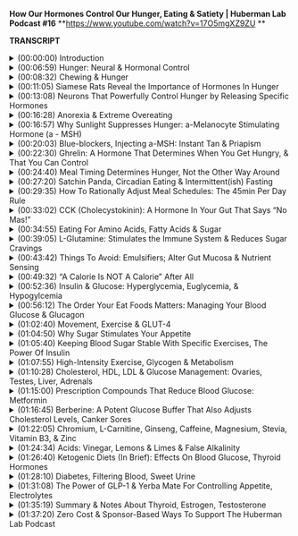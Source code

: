 **How Our Hormones Control Our Hunger, Eating & Satiety | Huberman Lab Podcast #16**
**https://www.youtube.com/watch?v=17O5mgXZ9ZU **

**TRANSCRIPT**

<details>
<summary>(00:00:00) 	Introduction</summary>
-

I'm Andrew Huberman, and I'm a professor of Neurobiology and Ophthalmology at Stanford School of Medicine. This podcast is separate from my teaching and research roles at Stanford. It is however, part of my desire and effort to bring zero cost to consumer information about science and science-related tools to the general public. In keeping with that theme, I'd like to thank the sponsors of today's podcast. 

Our first sponsor is InsideTracker. InsideTracker is a personalized nutrition platform that analyzes data from your blood and DNA to help you better understand your body and help you reach your health goals. I've long been a fan of getting blood work done. And the simple reason for that, is that most of the things that you want to know about your health, such as hormones, metabolic factors, blood sugar levels, et cetera, can only be analyzed from blood. And nowadays there are also excellent DNA tests that can also give you valuable information about what's going on at the cellar, molecular, even the neural circuit level within your brain and body. InsideTracker makes getting blood and DNA tests easy. You can go to a testing site where they draw your blood, they take your DNA sample, or they can come to your home if you prefer that. As well, they have a really amazing dashboard. The dashboard lets you understand what your levels of various hormones and metabolic factors et cetera mean, and what you should do about them. And I think that's one of the main things that really separates InsideTracker apart from other blood and DNA tests. Most tests you get the results back, but there are no directives about what to do specifically in order to bring the numbers into the ranges that you would like for your goals. InsideTracker makes all of that extremely simple and extremely clear. If you'd like to try InsideTracker, you can go to insidetracker.com/huberman, and if you do that, you'll get 25% off any of InsideTrackers plans. Use the code Huberman at checkout. That's insidetracker.com/huberman to get 25% off any of InsideTrackers plans. 

Today's episode is also brought to us by Athletic Greens. Athletic Greens is an all-in-one vitamin, mineral probiotic drink. I started taking Athletic Greens back in 2012 and I've taken it ever since. So I'm delighted that they're sponsoring the podcast. The reason I started taking Athletic Greens and the reason I still take it now, is that Athletic Greens really lets me cover all my nutritional basis in terms of vitamins, minerals and probiotics. There's so much data now pointing to the fact that the gut microbiome and the gut brain axis is important for metabolism and for endocrine health. The vitamins, minerals and probiotics in Athletic Greens make me feel confident that I'm covering all my bases. I do take other supplements, but with Athletic Greens I know that I've got all the foundational stuff handled. It also tastes really good. Tastes fine on its own, you can mix it with water, which is what I do. I add a little bit of lemon juice or lime juice, because I like a little tartness flavor in there as well, but most people just mix it with water, it mixes up super easily. I drink it once or twice a day. Usually once mid morning, and once again in the afternoon. If you'd like to try Athletic Greens, you can go to athleticgreens.com/huberman. And if you do that, you can claim their special offer which is a year supply of vitamin D3K2. There is now a ton of evidence that vitamin D3 is involved in countless metabolic processes, hormonal processes that are important for overall health and wellbeing. Vitamin D3, you can get from the sun of course, but most people are deficient in vitamin D3. So if you go to athleticgreens.com/huberman you'll get the Athletic Greens, you'll get the year's supply of vitamin D3 and K2 and you'll get five free travel packs. So once again it's athleticgreens.com/huberman, to get Athletic Greens, the vitamin D3K2, and that's a year supply plus the five free travel packs. 

Today's episode is also brought to us by Munk Pack. Munk Pack is a company that makes keto-friendly snacks that taste incredible but have just one gram of sugar or less. And indeed they taste incredible. In fact, my production team here at the Huberman Lab Podcast teases me because I actually have to keep the boxes of Munk Pack bars in my basement cause otherwise I'll tear through all of them. I remember the first time I tasted it, I was like, all right, here we go, a keto bar. I'm not a big fan of bars in general, most of them don't taste good to me. And I tasted the Munk Pack bars, and they are absolutely awesome. They come in a lot of different flavors. I'm partial to the caramel sea salt one, but they also have sea salt dark chocolate, peanut butter dark chocolate. They have a bunch of flavors. They're all incredible, I've tried them all. Which is why I keep them in my basement. As I mentioned previously on this podcast, I'm neither keto nor carbo. I don't really follow a particular diet in that sense. I eat in a way that maximizes my alertness and my levels of focus during the day when I want to work, and that maximize my transition to sleep at night. So, I basically eat low carb keto-ish during the day. And I know the ketonistas will say that I'm not in ketosis and I can manage to get into ketosis. But the main idea, is I keep my carbohydrates low during the day. And then at night I do eat carbohydrates. So for me, the Munk Pack bars are a really good snack usually in the afternoon, with a cup of coffee, especially if I'm going to train soon after that, or if I just want to snack and I'm going to continue working. As I mentioned before, they are absolutely delicious. They also don't have any of the stuff that's bad for you. No soy, trans fat, sugar, alcohols, artificial colors, all that stuff that we know we should avoid. If you want to try Munk Pack bars, you can go to Munk Pack, that's M-U-N-K, MunkPack.com, and enter the code Huberman at checkout and you'll get 20% off your first purchase of any Munk Pack product. That's Munk Pack, M-U-N-K-P-A-C-K.com, and enter the code Huberman at checkout to get 20% off your purchase. This month, we're talking all about hormones. Hormones are incredible and they control so many processes in the brain and body. Last episode, we talked about the role of estrogen and testosterone. Today we're going to talk about how hormones impact feeding and hunger, as well as satiety, the feeling that you don't want to eat or that you've eaten enough. Now, it's important to understand that hormones don't work alone in this context. Today I'm going to describe some hormones that have powerful effects on whether or not you want to eat more or less or stop eating altogether. But they don't do that on their own, they do that in cooperation with the nervous system. So today, I would say as much or perhaps even more than any other episodes, we're going to hear a lot of biology but there are multiple what I'm going to call entry points for tools that you can apply in order to regulate your levels of hunger, your meal timing, your levels of satiety of not wanting to eat more. And many of this is actionable with behaviors, but of course, we're also going to talk about supplements and we're actually going to talk about a little bit of brain machine interface devices that can actually be involved in manipulating these incredible things that we think of as hunger and appetite and satiety. 
</details>

<details>
<summary>(00:06:59) 	Hunger: Neural & Hormonal Control</summary>
-

So, the first thing that you need to know about the nervous system side, the neural control, over-feeding and hunger, is that there's an area of your brain called the hypothalamus. It's in the forebrain, which tells you it's in the front of your brain, and it's at the base of the forebrain. Now, the hypothalamus contains lots of different kinds of neurons doing lots of different kinds of things. There are neurons in your hypothalamus controlling sexual behavior, controlling body temperature, controlling circadian rhythms, the desire to sleep or be awake. Even neurons controlling rage. There are actually neurons that if we were to stimulate them would send you or anyone into a rage. They're just powerful control centers for the brain and body. There's a particular area of the hypothalamus called the ventromedial hypothalamus. And it's one that researchers have been interested for a long time now, in terms of its relationship to hunger and feeding. And the reason is, it creates these paradoxical effects. What do I mean by that? What they found was that sometimes lesioning, or disrupting the neurons in the ventromedial hypothalamus would make animals or people hyperphasia, they would want to eat crazy. And other lesions in other individuals or animals would make them anorexic, it would make them not want to eat at all. It would make food aversive. So that means that the ventromedial hypothalamus is definitely an interesting control station for hunger and feeding and satiety, but it doesn't really tell you what's going on at a deeper level. In fact, it's a little bit confusing or paradoxical. It turns out that there are multiple populations of neurons in there, we're going to talk about those. Some are promoting feeding, and some are promoting not feeding or not eating. 
</details>

<details>
<summary>(00:08:32) 	Chewing & Hunger</summary>
-

Now, the other neural component of all this that you need to know about, actually has to do with your mouth. So there's an area of your cortex, so that's a little bit further up in your brain, called the insular cortex. And it processes a lot of different kinds of information. Mostly information about what's going on inside you, so called the interoception. The insular cortex has neurons that get input from your mouth, from the touch receptors in your mouth. And insular cortex has powerful control over whether or not you're enjoying what you're eating, whether or not you want to avoid what you're eating, whether or not you had enough, or whether or not you want to continue eating more. And that has to do, believe it or not, with the touch or sensation of eating. I'm very familiar with this. I'm one of these people, I love eating so much, that I just like the mere act of chewing. You know, I like celery sticks enough. I'm not crazy about them, but you know they taste fine to me and I like chewing on celery sticks, but I actually just like chewing on them. I could eat all day long except that it's not healthy to do that. But the mere act of chewing for me is very pleasurable. People who chew gum feel this way as well. And just as a point about gum or chewing, if you choose something like celery or cucumber slices or chew gum, provided it doesn't have any sugar or caloric content, it's not going to drive increased hunger. That generally isn't the case. But if you eat something with sugar, as we'll find out, it has a very specific action in the insular cortex and in other areas of your nervous system that promotes the desire to eat more. But the key point right now is to know you've got these two brain areas, the ventromedial hypothalamus, that's involved in hunger and lack of hunger, sort of an accelerator and a brake on feeding. And you have this insular cortex that gets input from your mouth, and cares about chewing and the consistency of foods and all sorts of interesting things that are just very tactile. And I think most people think about the touch receptors on, excuse me, the taste receptors on the tongue. But we often don't think about the touch or tactile essence of food. And the thing that comes to mind just now is I've gone to sushi several times, and some people really like the urchin. I don't like the urchin. There's something about it that kind of creeps me out about the consistency, other people love it. So it's highly individual and it's probably learned, and there's some probably cultural background to this if you were raised eating urchin. Some people love that consistency or that touch. So touch has a lot to do with whether or not you want to eat or not. Now, let's get back to the ventromedial hypothalamus. Sometimes it makes animals or people want to eat more, sometimes less, so what's going on there? 
</details>

<details>
<summary>(00:11:05) 	Siamese Rats Reveal the Importance of Hormones In Hunger</summary>
-

There's a classic experiment that was done in which researchers took two rats, and so-called parabiosed them to each other. What that meant is that they did a little surgery and they linked their blood supply so that they were forever physically linked to one another and could exchange factors in the blood, but their brains were separate, their mouths were separate, and they essentially did everything separately except that they were linked to one another. So they had to walk together and go to the same places in order to do it. This parabiosis experiment revealed something really important. When they lesioned the ventromedial hypothalamus in one of the rats that was connected to the other rat, that rat got very, very fat, just really obese, huge rat, super rat, jumbo rat. The other one however, got very thin, it actually lost weight, despite consuming the same amount of food that it had prior to the other one getting the lesion. So what does this tell us? This tells us that there's something in the blood that's being exchanged between the two animals, because it was their blood supply that was linked. And that tells us that there's hormone or endocrine signals that are involved in the desire to eat, and hunger and appetite. And so next, we're going to talk about what those endocrine signals are, and then I'm going to immediately point to some entry points that you can use. And you can use these even if you're not parabiosed to anything. And that can allow you to time your meal frequency, and predict when you're going to be hungry or not. As well as a drive up appetite. Believe it or not, there are people out there who are trying to eat more. Although I think far many more people are trying to eat less because nowadays, the data just point to the fact that there is essentially an epidemic of diabetes, type II diabetes and obesity. And most everyone agrees now, that maintaining a healthy body weight and body weight composition, is one of the best paths to longevity and to just feeling very good and actually being able to think. Cognitive functioning is actually linked to levels of adipose tissue and so forth. So, let's talk about the endocrine factors that regulate feeding, hunger and satiety. 
</details>

<details>
<summary>(00:13:08) 	Neurons That Powerfully Control Hunger by Releasing Specific Hormones</summary>
-

One of the really exciting things to emerge in the science of feeding and appetite in the last 20 years, is the discovery of another brain area. And not just the ventromedial hypothalamus, but it's an area of the brain called the arcuate nucleus. And the arcuate nucleus has some really fascinating sets of neurons that release even more incredible molecules and chemicals into the blood. And these chemicals act as accelerators on feeding and appetite, or breaks. And the really cool thing is that you can actually control these molecules through simple behaviors. And once you understand what these molecules are, you'll start to understand why that's the case. And the control points that you have right now in order to control your appetite in either direction, increase or decrease. So, first of all, there are set of neurons in this arcuate nucleus called the PMOC neurons, okay? I don't want to get into what the acronym stands for, but I'll do it anyway. It's the Proopiomelanocortin system, okay? So these are PMOC neurons, Proopiomelanocortin. And if you heard melano, that should tell you it has something to do with pigmentation in skin cells or in hair cells, pigmentation of some sort, because of melanin. Last episode, I talked a little bit about the relationship between light dopamine and melanin. So you should already be thinking, wait, melano means it probably has something to do with that system, and indeed it does. Now, the POMC neurons, make something called Alpha MSH. Melanocyte-stimulating hormone, Alpha-Melanocyte-stimulating hormone. If you don't want to remember any of the other acronyms and terms I've talked about, this episode so far, do try and remember M-S-H, okay? Mouse, Sam, Hamster, M-S-H, okay? MSH reduces appetite and it's a powerful molecule, all right? So just put that on the shelf, MSH reduces appetite. Now, there's another population of neurons in the arcuate nucleus, called the AgRP neurons. And there I'm truly not going to read you what that stands for cause it's related to the mouse strain it was first identified in, but humans have these cells as well, but AgRP neurons. The AgRP neurons stimulate eating. And anytime you are approaching food, or you feel some excitement about food or anxiety, because some people actually experience a kind of heightened anxiety. Some people actually get a little bit of a resting tremor before they eat, even if they don't have any sort of eating disorder. There's kind of a ramping up of autonomic activity. That's largely due to the activity of these AgRP neurons. So, the activity in these AgRP neurons goes way up when animals or people are starved. And I don't mean starved for long periods of time, but I mean when they haven't eaten for a while. And the activity of MSH, the release of MSH goes up when we've eaten. However, there are other things that will stimulate the release of things like MSH. 
</details>

<details>
<summary>(00:16:28) 	Anorexia & Extreme Overeating</summary>
-

So, just briefly the experimental evidence, if you kill AgRP neurons, animals and people stop eating. There are people of lesions. They just stop eating, they become anorexic. I know you're familiar with anorexia as a clinical term, but that's actually a term that's used in the scientific literature about a pattern of behavior, okay? As well as a clinical term of course. If you were to stimulate the AgRP neurons, animals or people eat like crazy. They will eat to the point where they burst. Which just sounds horrible, but it just tells you this is the accelerator on eating. And yes, it has relationship to the ventromedial hypothalamus I talked about earlier, but I don't want to go back there just yet, we will circle back. 
</details>

<details>
<summary>(00:16:57) 	Why Sunlight Suppresses Hunger: a-Melanocyte Stimulating Hormone (a - MSH)</summary>
-

So Melanocyte-stimulating hormone, such an interesting hormone. This thing can shut down the desire to eat. The Melanocyte-stimulating hormone, is released from the medial pituitary. We talked about the pituitary last time. This is a gland that is very closely positioned to the hypothalamus. Actually some of the hypothalamus neurons actually project their neural connections directly into the pituitary, to release things like gonadotropins and luteinizing hormones, stuff we talked about last time in reference to testosterone and estrogen. But MSH is released from the medial portion of the pituitary and it stimulates the desire to not eat, to cease eating. What's really interesting, is that Melanocyte-stimulating hormone is activated by ultraviolet light. And it's not activated by ultraviolet light to the skin or directly to pituitary, it's activated by ultraviolet light to the eyes. Now, if you've been watching this podcast or listening to this podcast for any period of time, or you've heard me on other podcasts or you follow my Instagram, I am a big fan of this whole thing of getting morning light in order to synchronize circadian rhythms, et cetera, avoiding light in the middle of the night. This is yet another reason why getting ample light, ideally sunlight, but it could be other sources of UV light to the eyes, stimulates MSH, this has been shown over and over again. And keeps the desire to eat or appetite in check, in healthy ranges. This is also why in the spring and summer months, animals and people eat less. Now, for hibernating animals it's different, because they bear hibernate, actually. Ashley bears don't truly hibernate technically, by a scientific criteria they don't hibernate, but they go into a kind of torpor. The hibernating animals they don't eat much because they're in boroughs or dens, or they're just wrapped up in a little ball or whatever it is that hibernating animals do. So they're of course going to eat far less in the winter. But that's a unique scenario, we are not hibernating animals. But humans generally have greater appetite in the cold winter months. And it's not just because of the holidays and the abundance of food that we're presenting ourselves with, but when we get a lot of sun our appetite is reduced or at least it's easier to control. And that is due in part, because if you're getting ample sunlight to the eyes, it's converted into a signal for the MSH neurons, the neurons that release MSH, excuse me these PMOC neurons release MSH. And then MSH can bind its receptors, and can keep the break on appetite in check. So the takeaway tool from this, is make sure you're getting enough light not just in the morning, but throughout the day. And yes, it has to be light to your eyes. And blasting your eyes with sunlight or artificial light to the point where it's damaging or painful, won't accelerate or improve this process. It's about getting photons, ultraviolet light to the eyes consistently throughout the day. That's best accomplished by not wearing sunglasses provided you can do that safely. And if you don't have access to enough sunlight, then you can do this with artificial light. 
</details>

<details>
<summary>(00:20:03) 	Blue-blockers, Injecting a-MSH: Instant Tan & Priapism</summary>
-

This also points again to our old friends, the blue blockers. Many people know I'm not a huge fan of blue blockers especially not during the daytime, because they block a lot of the UV and shorter wavelength light that you want and need to create alertness, but also to create release of MSH from the medial pituitary. Now there are people out there, subcultures, that actually inject MSH. That are taking MSH or things similar to it. I am not suggesting people do that. But there are three main consequences of doing that. First of all, it reduces appetite, no surprise there. And they're actually using it as a dieting drug. This is kind of in the underground. I don't know what the legal status is. And again, I'm not promoting that people do it. Two, it makes them very, very tan, which makes sense, right? Melanocyte-stimulating hormone. And the third is, it purportedly, never tried it, purportedly sends libido through the roof, to the point where it's actually distracting for other activities. It actually can create priapism, which is a kind of chronic erection in males to the point where it actually can be physically damaging to the genitalia. So this is a drug, I don't know whether or not it's call it a drug. It's a substance that one can regulate with healthy levels, with sunlight and perhaps artificial UV light. I have not heard much about treatments for obesity involving getting ample sunlight or getting ample UV light, but to me, the logic is just very clear. And so if you're pursuing those avenues, you certainly should talk to your physician but you might want to think about how some of those logic hangs together. Absolutely fascinating hormone, I think most people aren't aware of it. And the subcultures that are aware of it are using it for two very particular end points, and they're using it at super physiological levels. That's enough about that 'cause I really don't know. I've talked to a few people in research. Believe it or not for this podcast, I reached out to a few people and asked whether or not the these are side effects in air quotes. I've heard about are true, and indeed they're true. But again, that's super physiological, controlling MSH, it's actually Alpha MSH levels through viewing ultraviolet light seems like an interesting and mechanistically logical thing to do, if your goal is to keep appetite in check. So MSH inhibits hunger. 
</details>

<details>
<summary>(00:22:30) 	Ghrelin: A Hormone That Determines When You Get Hungry, & That You Can Control </summary>
-

Next, let's talk about a hormone peptide that activates hunger. And this is a really interesting one because it relates to when you get hungry, in addition to the fact that you get hungry at all. And it's called ghrelin, it's spelled G-H-R-E-L-I-N. Ghrelin is released actually from the GI tract. And its main role is to increase your desire to eat. And it does that through a variety of mechanisms. Part of that is to stimulate some of the brain areas, the actual neurons, that make you want to eat. In addition, it creates food anticipatory signals within your nervous systems. So you start thinking about the things that you happen to like to eat at that particular time of day. And this is fascinating. Ghrelin is sort of like a clock, a hormonal clock that makes you want to eat at particular times. Now, the signal for ghrelin is reduced glucose levels in the blood. We're going to talk a lot today about glucose and insulin, ways to manage glucose and insulin. But for now the simple version of this, is you normally want your glucose to be in a kind of modest range, and I'll explain what range is in a little bit. But if it drops too low, ghrelin is secreted from your gut. It activates neurons in your brain at various locations including the PMOC neurons, and the other neurons of the wingin' it. It also activates the VMH in particular ways. And it might even activate some of these neurons that are in the periphery in your mouth that actually make you salivate and want to eat, right? Now, we all know about the famous Pavlovian, experiments of Pavlov's dogs. You know, they start salivating to the bell. After the bell was presented with food, you remove the food, and then just the bell can stimulate the salivation. We become Pavlovian at times. But rarely is it ever discussed what the neural pathways for that are. And it turns out that these hormones that are secreted from the gut can stimulate the neurons to create a sensation and a desire for certain foods at certain times of day. 
</details>

<details>
<summary>(00:24:40) 	Meal Timing Determines Hunger, Not the Other Way Around</summary>
-

You've done this experiment. If you are somebody who eats breakfast at more or less the same time each day, let's say 8:00 AM plus or minus 20 minutes. And then you eat lunch 12:30 plus or minus 20 minutes. Or let's say you're somebody like me who typically skips breakfast, and just eats lunch usually around 11:30 or 12 or something like that. Your ghrelin secretion will start to match when you typically eat. And it does that. And it's able to override the low levels of glucose in your bloodstream, because the ghrelin system also gets input from a clock in your liver that is linked to the clock in your hypothalamus, in your brain. And what this means is, if you eat at regular meal times, you'll start to get hungry a few minutes before those meals times. If you've ever wondered why your stomach kind of starts to growl because it's a particular time of day, and you're like, Oh I must want to eat, well, that's ghrelin. And for those of you that don't know why your stomach growls, I'll also tell you that today. It's actually really interesting. It not at all what you expect, and it's not just the gurgling of liquids in your stomach. That's not what it is. It's actually a muscular phenomenon. So, ghrelin is secreted as a food anticipatory signal, to get you motivated to go eat at regular times. So, nowadays there's a lot of interest in intermittent fasting. There's also a lot of interest in just what meal plans and schedules and what to eat in general, in order to maximize one's health and wellbeing. And people have all sorts of cosmetic reasons and brain reasons and metabolic reasons for wanting to control this kind of stuff. So let's make it really simple by first looking at the extremes. Some people need to eat every two or three hours. They feel this, "I need to eat every two or three hours," or else their blood sugar drops. In general, blood sugar doesn't drop so low, that they truly need to eat in order to alleviate a blood sugar issue. Although sometimes that can happen. Some people are truly hypoglycemic, low blood sugar. But most people as the blood sugar starts to head down towards the low-ish ranges, ghrelin is secreted. And so for those people not eating on the clock, it's very disruptive to them because it activates these neurons in the brain. For people who eat once a day or twice a day, or tend to shift their meals, you know, and they might eat a lot but during a limited so-called feeding window, it's kind of interesting humans now eat and talk about foods in ways that for years I used to hear about in classes, in courses, and research lectures about feeding animals, you know, restricted feeding windows. 
</details>

<details>
<summary>(00:27:20) 	Satchin Panda, Circadian Eating & Intermittent(ish) Fasting</summary>
-

And we owe a great deal of gratitude to Satchin Panda, who was a colleague of mine when my lab was in San Diego at the Salk Institute, who really is one of the pioneers of this restricted feeding window work and has done a beautiful work. He has a book that's excellent called 'The Circadian Code' that I highly recommend. And he's done a lot of important work on neurons in the retina, that control circadian timing, but also the relationship between feeding windows and health. And he's sort of among the major proponents I should say, of circadian eating, that means eating during the daytime, not at night or intermittent fasting, restricting feeding windows to anywhere from four to six to eight hours. I'll use myself as an example of the transition from regular feeding schedule to a more intermittent-ish fasting, although I don't really fall into true intermittent fasting. So I was one of these people that just got so accustomed to waking up and eating about an hour after I woke up. That to go from eating every three or four hours to eating twice a day, lunch and dinner, maybe a couple of snacks in the afternoon or something. At first it was excruciating. I remember thinking like, this is really brutal pushing out feeding. I didn't think I could exercise unless I had eaten first. We now know that during most all forms of exercise unless you're really focused on optimal performance like you've got to hit key lifts or you have to sprint at your maximum speed. And maybe even then that you can exercise faster just fine, because you're mainly relying on sources like glycogen from the liver, some undigested food sometimes, as gross as that may seem it's true, as well as body fat if the exercise about is extremely long. But what that means is that if you suddenly go from eating on a very regular schedule to skipping a meal, or pushing your meal timing out or shifting at all, you're going to have ghrelin in your system. And that ghrelin is going to stimulate the desire to eat by acting at the level of your brain. And it is indeed at that point, just mental. When we hear about just mental, just physical, it's really kind of the same thing cause it's all chemicals, brain and body. But it's the stimulation of neurons that anticipate feeding. You're stimulating the arcuate nucleus neurons that make you want to eat those AgRP neurons. So ghrelin stimulates the AgRP neurons, which makes you want to eat. 
</details>

<details>
<summary>(00:29:35) 	How To Rationally Adjust Meal Schedules: The 45min Per Day Rule</summary>
-

So what can you do with this? What this means is, if you want to start shifting your feeding schedule to one where you're not eating quite as frequently, and there are some advantages to that that aren't just in the biochemistry and health related, you know, cellar health related things. But some of them include not having to think about or buy food, right? You actually don't have to think about food all day if you're not eating so often. The other is, it gives you a far more social flexibility, right? You can go to a noon meeting if you have to or you can go out to dinner at a particular time. And you know, I guess it makes it kind of tough if you want to meet somebody for breakfast, cause then you're the dork who's just like sipping black coffee and like refusing everything. But anyway, I've been that dork. So it's one of those things you just kind of work with. But the fact of the matter is, ghrelin secretion, because of its relationship to the nervous system, can be shifted by about 45 minutes per day. Now, it's going to vary. Some of you have more so-called willpower, you know. But if you really want to just start pushing that first meal out or shifting in any direction, some people might want to eat in the early part of the day and not in the evening. Trying to shift the mealtimes out the spacing by about 45 minutes, is what the neural circuits that link the ghrelin system to the neural circuits that control feeding, really can handle because it's a form of neuroplasticity. And so what this would look like is, if you normally you eat breakfast at eight o'clock plus or minus 20 minutes, and you want to start eating your first meal at noon you would take maybe four or five days and just start pushing the meal out by about 45 minutes to an hour each day. So it's not quite as painful. Or you can just take the plunge and just do it all at once. I have a colleague who was a neurosurgeon at Stanford, came up through my lab, he's now at Neuralink, and he has a great practice. He keeps his ghrelin system at random. What he does is he skips one meal per day and he makes his external schedule dictate that. So, sometimes he skips breakfast, sometimes he skips lunch, sometimes he skips dinner, he just skips one of the three major meals per day. And in doing that, the ghrelin system has always kind of kept off kilter. And it probably also allows him to have a lot of neural flexibility, what we call top-down control. Just the knowledge, Oh, you know the hunger I'm feeling isn't necessarily hypoglycemia. And in his case, it's almost certainly not. And therefore what I'm feeling here is an activation of these AgRP neurons, and therefore I can push my meal schedule around however I want. Now, I should mention that top-down mechanisms are powerful. Belief, motivation, these things can really shift neural circuits. We're going to talk more about that a little bit later. But there are also people who are genuinely hypoglycemic and they need to take really good control of their blood sugar levels and try and keep them stable. And so of course, you want to do what's medically safe for you. I'm not at all recommending that people that suffer from hypoglycemia suddenly disrupt their blood sugar patterns in any direction, that wouldn't be healthy. But for most people out there who have reasonable blood glucose levels, it's kind of interesting and kind of fun to play with these parameters in order to optimize what you want to do. And sometimes that might change across the year with schedules. Many find great benefit in having flexibility over when they eat. Regularity of eating equals regularity of ghrelin secretion equals regularity of activity of these AgRP neurons, meaning you'll be hungry at very regular intervals. So that's something that you can work with, it's grounded in deep mechanism of hormone and neural systems, and there's a lot of modern research to support what I just said. 
</details>

<details>
<summary>(00:33:02) 	CCK (Cholecystokinin): A Hormone In Your Gut That Says “No Mas!”</summary>
-

So, if MSH inhibits feeding, makes us want to eat less and ghrelin makes us want to eat more, there's another hormone called CCK, Cholecystokinin, that is potent in reducing our levels of hunger. Now, I learned about CCK back when I was an undergraduate. So, well over 20 years ago, when it was first discovered. And there was a lot of excitement about CCK at that point as a diet drug. You know, anytime there's a molecule or a chemical discovered in the brain or body that can suppress feeding, the diet industry just goes wild and they think, this is going to be the thing that's going to allow people to move from being obese to losing all sorts of unhealthy weight, et cetera. A similar phenomenon was observed with leptin. Leptin is a hormone that's made by body fat that signals to the brain when there's a lot of body fat, and in animals injections of leptin can make fat animals thin. They lose a lot of adipose or fat. In humans, it didn't work out that way. It just the studies were done and leptin was successful in treating a certain rare form of diabetes, but it really wasn't very potent as an anti-obesity drug. Similarly, CCK has been looked at as an obesity drug, something to reduce obesity. But it had some pretty unhappy side effects actually caused some pretty serious side effects. Now that's as drug. However, CCK when released at normal levels by your gut has a powerful effect in suppressing appetite for a period of time. And there are healthy and direct ways to activate CCK. Now, CCK is in the GI tract, it's released from the GI tract. And it's release is governed by two things. One is a subset of very specialized neurons that detect what's in the gut, the specific contents of the gut. And by certain elements of the mucosa, of the mucus lining of the gut and the gut microbiome. 
</details>

<details>
<summary>(00:34:55) 	Eating For Amino Acids, Fatty Acids & Sugar</summary>
-

So what's really interesting, is that CCK is stimulated by fatty acids and particular fatty acids that we'll talk about. Amino acids, and particular amino acids that we'll talk about, as well as by sugar. Now, let's put sugar on the shelf for a moment. We're going to talk a lot about sugar because if CCK inhibits appetite and reduces feeding, and it can be triggered by fatty acids, amino acids, or sugars, then you might say, well, then in eating a lot of sugars should make us not want to eat more, but we all know that eating sugar makes us want to eat far more. That's the role of a lot of sugars. And that has to do with a separate mechanism we'll talk about today. So, which fatty acids in the gut stimulate the release of CCK? It turns out it's the omega-3 fatty acids, the ones that come from algae or krill or fish oil. I talked about this in the episode on nutrition and some of the things related to the gut microbiome. And I'm going to revisit that now. Omega-3 fatty acids and Conjugated linoleic acid, CLA, either from food or from supplements, stimulate the release of CCK which then reduces, or at least blunts appetite. And I'm not talking about blunting appetite to anorexic levels where you don't want to eat at all. I'm talking about regulating appetite to the point where animals and people don't over-consume. So it's keeping appetite at a healthy level. The other thing that stimulates CCK that I mentioned, are amino acids. So when we eat, we have the ability to break down different macronutrients, you know, carbohydrates, fats or proteins, into sugars and glucose, that then we can convert to ATP and all that stuff from a Krebs cycle from high school. We're not going to go into that today, that's for a future episode. But amino acids are one of the things that we are eating for. Amino acids both can be used as energy through a process called gluconeogenesis, of converting proteins into energy. Or those amino acids can be broken down and then rebuilt into things like preparing, excuse me, repairing muscle tissue as well as other forms of cellar repair. They're involved in all sorts of things related to protein synthesis. What does this mean? If we eat the proper amino acids at the proper levels, if we ingest omega-3's and CLA's, Conjugated linoleic acids at the proper levels, or get them from supplements, there's a blunting of appetite. Appetite is kept clamped and we don't become hyperphagic. We don't overeat. We tend to eat within healthy or normal ranges. So this is very important, because most people don't understand that when we're eating, we are basically fat foraging and amino acid foraging. And there are several studies now have shown, that people and animals will essentially eat until they feel they've consumed enough omega-3's, omega-6's, CLA's, and certain amino acids. In other words, even if it's not conscious, we are eating until we trigger the activation of CCK. Now, there are other reasons why we shut down eating too. Are literally, the volume of food in our gut can be large, and we can feel very distended. That's the physical reason obviously. There are other reasons, maybe we just have top-down control. We have knowledge that this is the end of the meal and we stop 'cause we have to go back to work or to a meeting, or we tell ourselves we've had enough. But at a subconscious level, the gut is informing the brain via CCK and other mechanisms when we've ingested enough of what we need. And these omega-3's and CLA's and certain amino acids are vital for sending out that signal that we've had enough. Now, which amino acids is actually really interesting? 
</details>

<details>
<summary>(00:39:05) 	L-Glutamine: Stimulates the Immune System & Reduces Sugar Cravings</summary>
-

We have essential amino acids and we have non-essential amino acids. Among the essential amino acids, there's one in particular that can trigger the release of CCK very potently, and that's glutamine. Glutamine is a very interesting amino acid. First of all, it's been shown in a few studies to play a role in bolstering the immune system. It can increase the number of killer cells in the immune system. It is consumed but in supplement form. You know, people can take it. You know, a teaspoon of glutamine or some people take glutamine throughout the day, if they're really into it or for whatever reason, they think they're battling off an infection or something of that sort. Glutamine can also of course be derived from foods. And you can just put into the Internet, do an Internet search and find out what foods are rich with glutamine. Some of the ones that I'm aware of off the top of my head are like cottage cheese, and things of that sort. But other foods have glutamine as well. Once a threshold level of glutamine and other essential amino acids are reached, once the threshold level of these Alpha-3, excuse me, Omega-3 fatty acids and CLA's are reached, CCK is released, and it helps reduce the activity of those AgRP neurons that promote feeding. So as you can see, feeding is an interplay between brain and body. And it's some of the micronutrients and even the breakdown of particular nutrients, that's putting the accelerator or the brake on the feeding process. It's not just one thing. So from an actionable standpoint, you, we should probably all be trying to get our omega-3, Omega-6 ratios correct anyway, because they are antidepressant. I talked about the peer reviewed studies on that. They are healthy for the gut microbiome, and we should be seeking sufficient glutamine. Now, whether or not you decide to supplement with glutamine or not, is up to you. One of the reasons why one might want to do that, and again, you should always check with a doctor, especially if you have any predisposition to cancers or you have cancer, many cancers and tumors like glutamine, so that's something to note. But one reason why you might want to supplement with glutamine or consider eating foods that are rich in glutamine, isn't just to keep your appetite in healthy ranges, but as well, glutamine can actually reduce sugar cravings. So this is very interesting. I have a friend, he's an absolute chocolate, sweets addict. He's a grown adult, but he eats candy and chocolate as if he was like a 14 year old kid hanging out at the local convenience store. It's really incredible. And he has probably a sugar addiction, but he's very aware of this and he's managed to kick all other addictions. So, for whatever reason, it stimulates his brain and body in the ways that make him want more, but he hates this. It's actually quite frustrating for him. He's somebody who cares a lot about his health. He took the approach that I know many other people have who know about this role of glutamine, of taking a teaspoon or a couple of teaspoons of glutamine several times throughout the day or anytime he craves sugar. And indeed, glutamine, well, reduced sugar cravings. Some people who are really on the kind of ketogenic front, will mix it with a little bit of half and half and down that, and because I guess it makes it taste better, it's a little bit chalky. So, glutamine has some very interesting properties. But I think for most people that aren't suffering from adverse levels of craving, making sure you're getting the right omega-3's that can come from a variety of sources, check out the episode we did on nutrition if you want to learn more about that. And CLA's, and making sure that you're getting enough glutamine is going to be important for making sure that the CCK signal gets through. The one thing I do want to mention about glutamine, it's a minor effect, but it alone can have a small increase, excuse me, it alone can increase blood sugar. It's not a huge increase in blood glucose. But because the gut takes proteins and breaks them down into these amino acids, and essentially looking for glutamine and things like it, other essential amino acids as well. When you ingest glutamine or branch chain amino acids, there is a small but real increase in blood glucose. And that's because they are essentially food. And there I'm talking about the supplemental version. So, just know glutamine can increase blood sugar slightly, especially diabetics should know that. It can reduce sugar cravings. And just know that what your gut is doing at a core level is it's forging, it's waiting, and it's trying to assess levels of omega-3 fatty acid, conjugated linoleic acid, and glutamine, and other essential amino acids. You are essentially trying to eat to get these nutrients and then a signal can be deployed up to your brain, that you're not really interested in eating that much more. 
</details>

<details>
<summary>(00:43:42) 	Things To Avoid: Emulsifiers; Alter Gut Mucosa & Nutrient Sensing</summary>
-

Whenever preparing an episode for this podcast I'm always faced with a particular challenge, which is, how many tools should I offer that involve doing something new? You know, a new behavior, a new exercise, supplement, something, things of that sort. And how many should be related to not doing things, avoiding things. It's never really fun to talk about all the things that we're supposed to avoid, but some of them are so powerful in light of the mechanisms of a given topic that I'd be remiss if I didn't mention them. So now you understand how hormones, and peptides like CCK and ghrelin impact appetite. There's one particular aspect of food that can powerfully impact CCK. And I think most people, I'm guessing 99.9% of people out there are not aware of this. And it has to do with highly processed foods. There's a lot of reasons why one would want to avoid highly processed foods. In fact, if you're interested in that topic and the history of whole foods, transitioning to highly processed foods in this country, I highly recommend you listen to a YouTube video by Dr. Robert Lustig, he's at university of California, San Francisco. It's very easy to find, put Stanford, Robert Lustig, it was a talk hosted by Stanford. Gives a a beautiful description of the history of this, and why the food industry started packing in additional sugars and salts, and turning foods into commodities, it's really fascinating. It has no conspiracy theory is just all scientific facts. It's really a wonderful lecture. It has millions of views, it should be very easy to find. We can provide a link to that, and we will. There's another reason to avoid highly processed foods however, and that has to do with what's called emulsifiers. Now, many of you are familiar with emulsifiers, even though you don't know it. When you put detergent in the laundry that contains emulsifiers, the goal of that detergent is to bring together fatty molecules with water molecules and be able to dissociate them and break them up to get the stains out of clothes and things of that sort. There are a lot of emulsifiers put into processed foods. And those emulsifiers allow certain chemical reactions to occur that extends the shelf life of those foods. So it's like candy bars and cereals, and all sorts of things that are in processed foods. The worst of which are the typical kind of pastries that you see at the convenience store. But this extends into chips of various kinds and even some meats of various kinds, they pack this stuff into meats. They have names like soy lecithin and other things. Why are emulsifiers bad? Okay, there are a lot of reasons why they're bad, but the reason why they're bad for the mechanisms that we've been talking about today, is that when you ingest those foods, you're bringing those emulsifiers into your gut. And those emulsifiers strip away the mucosal lining of the gut, and they actually cause the neurons that innervate the gut, that extend those little processes we call axons into the gut, to retract deeper into the gut. And as a consequence, you're ingesting a bunch of food and the signals like CCK never get deployed. The signals that actually shut down hunger are never actually triggered. And so, as a consequence you want to eat far more of these highly processed foods. In addition, if you then go from eating a highly processed food to non highly processed foods, you're not able to measure the amounts of amino acids, sugars, and fatty acids in those foods as accurately. You've actually done structural damage at a micro level, but structural level damage, excuse me, to the mucosal lining of the gut. Now, this can all be repaired if you stay away from highly processed foods for some period of time. But the negative effects of these emulsifiers are quite real. So, to make it really clean and simple, emulsifiers from highly processed foods are limiting your guts ability to detect what's in the foods you eat and therefore to deploy the satiety signals, the signals that shut down hunger. In addition to that, there's a parallel mechanism at play, that I talked about in a previous episode but I'll remind you again, that you have neurons in your gut that are sensing sugar, and are sending a subconscious signal up to the brain via the vagus nerve. And those neurons trigger the release of dopamine, which makes you crave more of that food. So now you've got parallel signals making you want to eat more sugar, making you unaware of how much sugar you've eaten, and that are disrupting the inputs to the nervous system that signal to the rest of your brain and body that you've obtained enough fatty acids and you've obtained enough amino acids. So these highly processed foods are really terrible. And you know, I'm not out here to say, you know, never enjoy a processed food of any kind, I'd be a hypocrite 'cause I do eat processed foods from time to time. Although the ones that I tend to eat, I try and make of the healthier variety. But eating whole foods has tremendous value and eating highly processed food has tremendous negative impact on the gut and on the gut brain axis. And so, recently there was a paper that came out in Cell, Cell Press journal, it's kind of the apex of Cell journals, which is a phenomenal. This paper showed that, ingesting highly processed food leads to more intake of not just highly processed foods but other types of food in general. There was kind of an overeating compensation generally across foods for people that consume these highly processed foods. And there are a lot of other reasons to avoid highly processed foods. So again, I don't like to focus too much on the do nots, I like to arm you with tools to do. But I think this visual of certain foods and these emulsifiers actually stripping away some of the critical lining of your gut and disrupting the hormone signaling to the brain controlling feeding, is important enough and cryptic enough, meaning it hasn't been talked about, it works at a subconscious level, and that it's important that people are aware of it so they can make decisions about what they do want to eat or not want to eat for themselves. 
</details>

<details>
<summary>(00:49:32) 	“A Calorie Is NOT A Calorie” After All</summary>
-

Before moving on, I just want to say one more thing about highly processed foods. There was an absolutely beautiful study done by my colleague, Chris Gardner at Stanford, exploring whether or not certain diets were better than others. They looked at vegan, vegetarian, omnivore, I don't know if they looked at all meat or not, but they looked at the different forms of diets, intermittent fasting, et cetera. And they essentially found that, whichever diet people adhered to, whichever one they followed, was equivalent to the others. Provided that they followed it, they lost the equivalent amount of weight. There really wasn't a strong effect of the food type or the pattern of eating, et cetera. However, in a study like that, adherence is very high because people are a part of a study. And for many people, the ability to adhere to a certain eating plan is one of the most, if not the most powerful determinants of whether or not a given diet meaning nutritional plan works. Now, this thing about highly processed foods however, is really diabolical. Because it truly says, and I think the recent data in cell metabolism and other journals really proves that, a calorie is not a calorie. That's absolutely absurd because of these emulsifiers and the contents of these highly processed foods. In fact, the data in humans points to this. So what they did is they took in-patient adults, so they had total control over their food intake. And they received either ultra processed or unprocessed diets for 14 days, as a short study. The diets were matched for calories, sugar, fat, fiber, and macronutrients. So everything else was matched. Just processed or non-processed is the major variable. And basically what they found, is that the people who are eating the processed food diet happened to eat much more, right? This was after this period of putting them on either diet and clamping for all other variables. Then they would eat much more, and the body weight changes were much more. And those body weight changes, were such that they couldn't be accounted for by just increased calories. So, the bottom line is that highly processed foods are just bad for you. They increase weight gain. They disrupt the lining of your gut in a way that disrupts things like CCK and proper satiety signals. And they contain a bunch of things, in particular sugars, but other things as well, that disrupt not just the hormonal systems but also the neural systems that control the desire to eat after the diet is done. So there's just so many reasons why these highly processed foods are terrible, and they can explain a lot of the ill health effects that we've seen in the last 50 years not just in the United States, but all over the world. That enormous increase in diabetes, juvenile diabetes. It's just remarkable how far down the path of diet we've gone. And it's clear, it's almost a smoking gun what the cause of this is. If you'd like to learn more about that please refer to the Lustig lecture. He also spells out why non-processed foods is far more economical in terms of just at the level of the household or individual as well as at the societal level. Really interesting stuff, I highly recommend you check it out. 
</details>

<details>
<summary>(00:52:36) 	Insulin & Glucose: Hyperglycemia, Euglycemia, & Hypogylcemia</summary>
-

So now let's move on to some other hormones that regulate hunger and satiety, in particular insulin. Now, you've probably heard of insulin before. Insulin is the thing that's lacking in type I diabetics, that's why they have to inject insulin whenever they eat. The reason they have to do that, is because when they eat their foods are broken down into glucose. And in order to shuttle glucose to the appropriate tissues in the body, and also to keep glucose levels in check, you need insulin. So the simplest way to think about insulin and glucose is that when you eat, that food is broken down into sugars, that's true whether or not it's fats or it's sugars, or eventually if it's proteins, they are oxidized into fuels as we say. And those fuels can be used as the name fuel implies into energy, they're eventually made into ATP. There's a bunch of biochemical steps there we're not going to go into today, but that's essentially how it works. You break down food into glucose. Now, if you're ketogenic, we'll talk about that in a little bit. But in general, you eat, food is turned into glucose. Your blood sugar needs to be kept in a particular range. Hypoglycemic means too low, hyperglycemic means too high. And what they called euglycemic E-U, glycemic, is the healthy range. Now, what those healthy ranges are, in general the healthy range, the euglycemic range, is about 70 to a hundred nanograms per deciliter. But most of you aren't walking around with a glucose monitor. Some of you are, but most of you are not. The more important question for us to address right now, is why is it important that glucose be kept at a particular level? Once you understand that, keeping glucose in check starts to have a rationale behind it and the ways to do that start to make a lot more sense. So the reason is, if glucose levels get too high because of the way that our cells in particular neurons, interact with glucose, high levels of glucose can damage neurons. It can actually kill them. You can start getting what are called peripheral, excuse me, neuropathies. One of the symptoms of some forms of diabetes is that people start losing the sensation of touch in their fingers or their hands or their feet, and they can start going blind. There's diabetic retinopathies. So it's very important, that insulin manage your glucose levels. Now, there's also type II diabetes where there's insulin secreted from the pancreas, but people are insulin insensitive. There's a disruption in the receptors and insulin insensitivity isn't quite the same as having no insulin at all, but it parallels some of the same mechanisms. Now, type I diabetes is often picked up because someone has a sudden weight loss, because they're not processing blood sugar the same way they were before. Type II diabetes is often, although not always associated with being overweight and with obesity. Both of them are challenging conditions. Type II diabetes almost always can be managed by managing one's weight. And of course there are prescription drugs and supplements that can help manage those. We're going to talk about all of that. But for most people that don't have diabetes, the important thing is to manage glucose, to keep it in that euglycemic range. And there are a number of different ways to do that. Some of them are behavioral, some of them are diet based, and some of them are based on supplements or prescription drugs. So let's talk about those now. 
</details>

<details>
<summary>(00:56:12) 	The Order Your Eat Foods Matters: Managing Your Blood Glucose & Glucagon </summary>
-

So if you eat, and in particular if you eat carbohydrates, blood glucose goes up. If you eat fats, blood glucose goes up to a far less degree. And if you eat proteins, depending on the protein, it will eventually be broken down for fuel or assembled into amino acid chains for protein synthesis and repair of other tissues and bodily functions. But glucose goes up and then is kept in range. When you are hungry, you secrete a different hormone and that's called glucagon. And glucagon's main role, is to pull stores of energy out of the liver and the muscles. And once those are depleted, you'll eventually tap into body fat, okay? So, and this is for people that have a typical blood glucose range, so that 70 to 100 euglycemic range. So, the two kind of push and pull systems that we're going to think about now to keep this simple, is that you have the insulin system managing glucose, and you've got the glucagon system pulling energy out of your liver and muscles for immediate fuel. And eventually you'll pull fuel out of body fat if you've been active for a very long time and all your glycogen stores are depleted or close to depleted. So what does this all mean? There's a lot of important biochemistry and a lot of important cellar processes involved in whether or not your anabolic or catabolic. Whether or not you're breaking things down or building things up. Let's talk about feeding in a simpler way, however. And let's weave the tools to manage blood glucose, to keep it in check, as we do that. So, let's say you had a meal and that meal consisted of rice, a carbohydrate, some meat or fish, let's say a piece of salmon, and some vegetable, some fibrous vegetable like asparagus or cabbage or something like that. If you were to eat all of that at once, you know, you take a bite of one, a bite of the other, you're going to mix it up. You know, one of these, it all ends up in the same place kind of people, mix it all up. Then you'll experience an increase in insulin and increase in blood glucose that's moderately fast. It's going to increase pretty quickly. What's remarkable, is that the order that you consume each macro-nutrient has a pretty profound influence on the rate of insulin and glucose secretion into the blood and how quickly those levels rise. So if you will make it really simple. If you were to eat the rice first, your glucose would rise in a sharp spike, especially if it doesn't contain any fats to slow the absorption. Now, that might be good if you're very hungry and you want to get an increase in glucose. In fact, this is the reason why you're often served bread before meals, because it is... And sometimes it's bread and butter, or chips before meals or appetizers, are designed to get your blood glucose going up high because big steep increases in blood glucose tend to promote the desire to consume more glucose. And this also relates to the dopamine system and the way that something tasty in the mouth and sugar in the gut and fats and sugars in the mouth, trigger the activation of a lot of systems in the brain and body to consume more of whatever you have or whatever is available to you. So, the basic idea is that eating carbohydrates and/or fats early in a meal will give a steep rise in blood glucose. However, if you were to eat the fibrous thing first, so a lot of chewing, but not a big rise in blood glucose because in general there's... Unless it's laid in with sugar. Or something we're just talking about some vegetable, fibrous vegetable, that will actually blunt the release of glucose until you eat the fish and the rice. But believe it or not it will actually blunt the glucose increase that the rice would cause. Now, I'm not talking about neurotically eating each macro-nutrient separately in sequence. I'm just trying to give you a picture of what's happening ordinarily. So what this means is, if you feel a lot of food related anxiety, or you feel you're one of these people that you can kind of sense like your blood sugar increasing very quickly, a lot of people can sense this, some people can't, has a lot to do with how well they manage their blood sugar as well as some of the psychological factors. And yes, their family and historical reasons, you know, I've got friends who had a lot of siblings, and when they sit down to eat they have to really suppress the desire to not beat up everyone else at the table and take all the food. It's sort of like not... It's hard for them to understand that there's plenty to go around, because of their upbringing. So there are psychological top-down effects. A lot of the psychology around food is geared towards getting people to be relaxed when they eat and these sorts of things. But these blood sugar effects are real just cellar and basic biochemistry of how the body manages sugars ingested into the blood. So what does this all mean? It means that if you want a steep increase in glucose, you are very, very hungry, then you should eat the carbohydrate laid in food first, or you should eat a bunch of macronutrients combined. So that would be like the hamburger or the sandwich, the bread, the whatever's in that sandwich altogether, usually that's protein and vegetables as well. If you want to have a more modest increase in glucose or you want to blunt the increase in glucose, then have the, at least some of the fibrous thing first, and then the protein and then the carbohydrate. You will notice that your blood glucose will rise more steadily, and that you'll achieve satiety earlier in the meal. Or at least you won't get this huge peak at sort of the Thanksgiving meal effect. Some of you are international, so if you don't celebrate Thanksgiving is a time of year where... It used to be the one-time a year or two times a year where Americans would give themselves permission to eat enormous meals. Now that seems to happen a lot more often. But there is this effect of you're full and yet you're hungry for more, that's because your blood glucose has gone through the roof and it's triggered a number of other mechanisms. There's also usually a lot of alcohol consumption, and alcohol itself because it's a sugar will increase blood glucose very, very sharply. It depends on the alcohol, some alcohols have more sugar than others. But basically what you're trying to avoid are steep increases in blood sugar. And the order that you eat foods has an enormous impact on that. 
</details>

<details>
<summary>(01:02:40) 	Movement, Exercise & GLUT-4</summary>
-

The other thing that has an enormous impact on how long and shallow, or how steep that curve of glucose is, depends on on whether or not you recently were moving, are moving or start moving after you eat. So it turns out that your blood glucose levels can be modulated very, very powerfully by movement. If you did any kind of intense exercise, or even just walking or jogging, or cycling anything before you eat your blood glucose levels will be dampened somewhat. And that has to do with the release of something called, some people call it GLUT4, which sounds like glutton. Other people call it GLUT4. These are things that are involved in shuttling glucose to particular cells in the body, namely toward muscle and glycogen stores and away from body fat stores. It has to do with sequestering of glucose from the blood. The point is that, if you're somebody who struggles with blood sugar regulation, in addition to getting your body weight in a healthy range, doing all the other sorts of things that you should be doing, the key thing is to try and get some movement, sometime as circuit meal. Now, very few people can actually eat and walk at the same time, although I do it all the time. Not because I'm trying to regulate my blood sugar but just 'cause I tend to be busy. I eat and drive, [mumbles] busy. Busy if I'm not giving this podcast, or if sleeping, I'm eating, but except the early part of the day when I fast. But the bottom line here is that, if you, for instance take a 30 minute walk after a meal, your blood glucose will be blunted in ways that are beneficial. If you have exercised in the recent hours before a meal, that can be beneficial. The order that you consume foods is beneficial. And there are a few things that you can consume that can also adjust blood glucose levels. So let's talk about those, but I thought it was important to really tamp down that it's not just what you eat, we talked about that before, but also the order that you eat those things, believe it or not, whether or not you combine macro-nutrients, carbohydrates, proteins and fats and fibrous vegetables. And whether or not you've moved recently. The higher intensity the movement, the greater the GLUT4 increase, and the more that the blood glucose will be blunted and you'll shuttle more of that to glycogen and muscle stores. And even just moving after a meal, even just a calm easy walk, can really adjust the ways in which blood sugar regulated for the better. 
</details>

<details>
<summary>(01:04:50) 	Why Sugar Stimulates Your Appetite</summary>
-

I don't want to perseverate on this processed foods, hidden sugars thing too much. But understanding now a little bit about how insulin and glucose work, you can probably imagine why hidden sugars are such an attractive thing from the standpoint of processed food manufacturers. Because if they can put sugar in that you can't even taste, that sugar is going to amplify the amount of glucose, it's going to increase the rate of glucose increase into your bloodstream and it's going to promote more feeding. So in that case, you're really being tricked. It's not that you're actually reaching for the additional appetizer and your blood glucose is going up. The food that you ate is actually increasing your appetite as you eat it. It's a positive feedback loop. So don't want to demonize those any more than I already have, but you should be aware that these things are happening at the level of your bloodstream and brain. 
</details>

<details>
<summary>(01:05:40) Keeping Blood Sugar Stable With Specific Exercises, The Power Of Insulin </summary>
-Sensitivity

The other thing I'd like to address for a moment, is this notion of stable blood sugar versus lay bile blood sugar or unstable blood sugar. Some people just have stable blood sugar. They can go long periods of time without eating and feel fine. Other people get really shaky, really jittery, and/or when they do eat, they feel really keyed up. Sometimes they'll even sweat. Sometimes their vision will go blurry. And some of that can actually be because they've become hyperglycemic. And those effects that you experience when you are hyperglycemic are the early warning signs of the kinds of things that damage neurons and lead to the really terrible stuff they talked about before like peripheral neuropathies. Now, it takes some time for those things to occur, those neuropathies to occur. But whether or not your blood sugar is all over the place or whether or not stable, can be impacted by a number of things. One of those things is exercise. So these days there's a lot of interest in what they call zone two cardio, which is that kind of steady state cardio, where you can just nasal breathe even at pretty high output, where you could maybe have a conversation. Although I'm such a huge proponent of nasal breathing during exercise, most forms of exercise especially zone two cardio, that you probably shouldn't be talking while you're doing that cardio unless it's absolutely essential. But periods of zone two cardio that lasts anywhere from 30 minutes to an hour or sometimes more for your endurance athletes, can create positive effects on blood sugar regulation, such that you people can sit down and enjoy whatever it is, the hot fudge sundae, or whatever the high sugar content food is. And blood glucose management is so good. Your insulin sensitivity is so high, which is a good thing, that you can manage that blood glucose to the point where it doesn't really make you shaky, it doesn't disrupt you. And you know, to say nothing of the weight-related issues or the adipose fat gain, et cetera, that's a separate issue because people vary there. But basically doing zone two cardio for 30 to 60 minutes, three to four times a week makes your blood sugar really stable, and that's an attractive thing for a variety of reasons. 
</details>

<details>
<summary>(01:07:55) 	High-Intensity Exercise, Glycogen & Metabolism</summary>
-

On the flip side, high intensity interval training or resistance training AKA weight training, are very good at stimulating the various molecules that promote repackaging of glycogen. So sprints, heavy weight lifting, circuit type weightlifting provided there is some reasonable degree of resistance, those are going to trigger are all sorts of mechanisms that are going to encourage the body to shuttle glucose back into glycogen, converting to glycogen, into muscle tissue, restock the liver, et cetera. Depleting one's glycogen actually takes some time. You know, if you do a couple sets of tricep extensions and some crunches, you're not depleting your glycogen. Glycogen depleting workouts are very high intensity. Generally they're less than an hour or so, but those are the sort that are going to lead to big increases in the kinds of enzymes and metabolic pathways that are going to repack glycogen and shuttle most things towards restorage of foods not into adipose tissue, not into fat, but taking glucose and making it into fuels that you can access later for more of that high intensity activity. And I should mention that one of the advantages of high intensity interval training or weightlifting of various kinds, is that it causes long standing increases in basal metabolic rate. I don't want to go too far down this path because we're going to do an entire month on human performance and athletic performance. But it's not just the increases in muscle that increase metabolism, because muscle burns more energy than other types of tissues, except your brain, which truly burns the most energy. Anyway is the main reason why your basal metabolic rate is what it is. Well, high-intensity training. So it could be sprints, it could be high intensity interval training of different kinds, it could be weight training, also has an effect of increasing thermogenesis even long after you've completed the exercise. So there's a long tail. There's a kind of post exercise metabolic effect that's also beneficial. So it's not an either or, it's really that high intensity interval training and resistance training. And things of that sort are very good for one reason. And the zone two cardio is very good for other reasons. And now you can see why it's just a healthy thing and why most people should probably be doing exercise most days of the week, if not every day of the week. If your goal is to manage blood glucose and your goal is to manage some of the metabolic factors that control repackaging of glycogen and encouraging excess glucose to not get diverted into body fat stores. 
</details>

<details>
<summary>(01:10:28) Cholesterol, HDL, LDL & Glucose Management: Ovaries, Testes, Liver, Adrenals </summary>
-

We haven't talked a lot about lipids today, that's because most of today's discussion is about hormones and insulin is the dominant hormone in terms of mobilizing and managing glucose in the body, at least for most people. But fats are very important. And there's just a little anecdote about fats that I think will be useful in thinking about why you want to manage what they call the LDL or HDL ratios. And this is deserving an entire episode, many, perhaps even several episodes. But some of you may be familiar with LDLs and HDLs, some of you may not. The LDL is low density lipoprotein. This is the one that you don't want it to be too high. Castillo's dreaming, he's barking. He loves all forms of cholesterol but that's just Castillo dreaming. So LDLs are the ones that you want to keep low. You don't want those to go excessively high. HDLs, the high density lipoproteins are the ones that are the so-called healthy lipoproteins. That's all fine and good. But you might ask yourself, what are they doing? What is the actual role of these things, and why would you want healthy levels of HDL and not too much LDL? Well, one of the reasons is, that fats don't like water, right? They are hydrophobic. And yet you need to move fats in your bloodstream, all tissues in your body need fats. They need cholesterols, they're... In last episode we talked about cholesterol is a precursor to the sex steroid hormones, estrogen, and testosterone and other hormones as well. Well, HDL and LDL, actually coat fats to allow them to be transported through the bloodstream. They do a number of other things as well. But HDL, is a key component of the delivery system that brings those fats to the liver, ovaries, testes, and adrenals. In other words, having adequate levels of HDL is good, because it allows fats to be delivered to the tissues that manufactured testosterone, estrogen, cortisol in healthy levels and the liver. So this is why when LDLs are too high what's happening is you're not getting fats to the correct tissues. And you can get buildup of fats like fatty liver disease and some of these things can happen. A high sugar content can even lead to some of these fatty liver conditions that starting to happen is actually the first time in human history perhaps that we're aware of anyway. That we're starting to see liver conditions that normally were associated only with severe alcoholism starting to come from sugar content. So what does this mean? This means keep your LDL and HDL ratios proper. You want those HDLs in order to deliver fatty molecules to the very tissues that use cholesterol in order to manufacturer hormones. So how do you keep LDLs and HDLs in their proper ratios? Well, a lot of people don't realize this, but the debate about dietary cholesterol and its relationship to LDL and HDL ratios, it is a barbed wire debate. I don't want to get into it right now. There are still a lot of open questions as to how much dietary cholesterol impacts LDL and HDL ratios. I don't want to get into that now, I'm not taking a stance either way. But what is very clear, is that having highly elevated glucose, consuming too much sugar or not managing glucose in your body through some of the mechanisms that we've been talking about up until now, can also negatively impact LDL, HDL ratios. So managing glucose goes way beyond just managing blood sugar, and making sure that you don't lay down too much body fat, making sure your metabolism stays high and making sure you're not getting jittery at meals. It also has to do with making sure that you're creating enough of the molecules HDL and not too many of the molecules LDL, that are going to disrupt the delivery of things to the organs of your body that allow you to make healthy levels of testosterone, estrogen, and so forth. If that wasn't clear, let me make this ultra simple. You want healthy levels of HDL, and you want low levels of LDL, because if you have ovaries it will allow the fats that need to get to the ovary to produce estrogen, to get there. And if you have testes, it will allow the fats and the cholesterol molecules that you need in order to manufacture testosterone to get to the testes. As well, in order to have proper adrenal function and proper liver function, you want HDL and LDL in the healthy correct levels. 
</details>

<details>
<summary>(01:15:00) 	Prescription Compounds That Reduce Blood Glucose: Metformin</summary>
-

So now we've talked a lot about behavioral tools and the underlying biological mechanisms that justify those tools in particular circumstances. Now, I'd like to turn to supplements and prescription drugs that regulate the hormone systems, controlling feeding and satiety. There are a huge number of these. Some have more powerful effects than others. There are two that I want to describe because they've been getting a lot of attention recently. First of all, there's a prescription drug Metformin, which was developed as a treatment for diabetes. And it works potently to reduce blood glucose. It has dramatic effects in lowering blood glucose. Metformin involves changes to mitochondrial action in the liver. That's its main way of depleting or reducing blood glucose. And it does so through the so-called AMPK pathway, and it increases insulin sensitivity overall. Metformin is a powerful drug. In fact, I'm surprised that so many people have sought it out, given that most of the people that I'm aware of that sought it out are not diabetic. I think for diabetics it seems to be a useful drug. For non-diabetics, it can also of course, lower blood glucose. It also has the potential to make people hypoglycemic, genuinely hypoglycemic. So, you really need to approach Metformin with caution. I get a little concern when I hear about people blasting Metformin, simply because fasted states or low blood sugar states are healthy. Doing that pharmacologically can have long standing effects. You really want to approach that with caution. 
</details>

<details>
<summary>(01:16:45) Berberine: A Potent Glucose Buffer That Also Adjusts Cholesterol Levels, Canker Sores </summary>
-

Now, there's a comparable drug, it really should be called a drug. But it's non-prescription, that's also in fairly prominent use out there called berberine, B-E-R B-E-R-I-N-E, berberine, correct. So berberine is a really interesting compound. Its actions very much mimic Metformin. So let's talk about berberine for a second. Berberine actually comes from various plants and tree bark. It is sold in supplement stores, it's sold online. It is, as far as I know unregulated, it is powerful. If you're going to experiment with berberine, you definitely want to talk to your doctor and you want to approach it with caution. It also works to activate the so-called AMPK pathway. AMPK by the way stands for Adenosine Monophosphate-activated protein kinase, AMPK. And it inhibits a protein tyrosine phosphates 1B pathway. I think that's enough nomenclature. It activates a certain pathway that's associated with fasting and low blood glucose. The effects of berberine are as far as I can tell, when looking at the literature, are very similar if not identical to Metformin. Now, the number of studies out there on this are many. So I'm just going to review a few of them and their major effects. As always, I invite you to check out examine.com. It's a wonderful website where you can put in any supplement or compound or biological goal for that matter. And it will list out the various effects in the human effect matrix. So studies on humans, if they're available. And it will tell you whether or not they're strong effects or weak effects or modest effects. And it will point to the specific subject population, it's a wonderful resource. So berberine, not surprisingly has very strong effects in lowering blood glucose. There are four studies on this. In fact, they say that berberine is one of the more if not the most effective supplements for lowering blood glucose. It talks about dosages there. Although I'll just mention that I've tried berberine, and the dosages that are typical on the bottle of most supplements, is much higher than I needed. So when I took berberine, two things happened, first of all, I got a pretty splitting headache. It gave me pretty vicious headache. So for me it was a no, almost immediately. The other thing is, I became so hypoglycemic. That in order to get my blood sugar back up, I think I ate something like 10 donuts and I didn't feel like I had ingested all that much sugar. It was really kind of weird. I was hyperphagic for sugar. I was craving sugar, craving sugar and I was very thirsty as well. And so, I don't want to promote any bad behavior, but I know that certain people use this when they've overeaten sugars or they're doing their cheat days, something that I'm personally just not a fan of. And they want to keep their blood sugar in check or they know they're going to consume a huge meal. They'll take berberine to keep blood glucose clamped. And it does do that. It has very strong effects. Three peer reviewed studies on HbA1c levels. HbA1c is something that can be measured in a blood test. That is sort of an average readout of your blood sugar levels over the previous two or three months, sometimes shorter period. But that's mostly what HbA1c is about. So, it radically decreases your blood sugar levels. It actually lowers cholesterol. It acts remember on the liver, and the liver is involved in cholesterol metabolism. And remember it's both sugars, blood glucose, and dietary fats. Perhaps it's still heavily debated in terms of how your blood total cholesterol HDL and LDL are regulated. So it seems to lower total cholesterol, and it seems like it lowers HDL and LDL in parallel. So that's interesting. One study showed a minor increase in HDL, the so-called good cholesterol. Insulin levels dropped, not surprising. Another study showed a slight decrease in LDL, though seem to be kind of minor. Here's a kind of interesting one, just to help you remember berberine as of the fact that it comes from tree bark, isn't trigger enough to remember it. Direct contact of berberine on canker sores seems to eliminate canker sores very quickly, which is kind of cool. I've not had canker sores in a few years but when I dig down, they're extremely painful. I don't like those. So that's kind of interesting, and there's some study references there. I find it amazing that these compounds exist. You've got this prescription drug Metformin, and then you've got berberine, this stuff from tree bark, and they have effects that are essentially equivalent to one another. So again, I'm not promoting their use or even their exploration, but those compounds do exist, they're out there. And check out examine.com if you'd like to learn more. Certainly do your reading, do your homework, before you start just popping the stuff. And if you have hypoglycemia or hyperglycemia, be especially careful and also do understand that dosages and dose requirements vary. So if you do go down this path, really approach things carefully. Always start with the lowest amount that you could get away with. For me, the headache thing just made it a no-go. I do keep a bottle of it in a full disclosure, in the odd chance that I feel like eating a ton of doughnuts. It's not so much about not ingesting the calories, it's just that I don't like the feeling of being hyperglycemic, the blurry vision, just feeling lousy, I do love donuts. 
</details>

<details>
<summary>(01:22:05) 	Chromium, L-Carnitine, Ginseng, Caffeine, Magnesium, Stevia, Vitamin B3, & Zinc </summary>
-

Other things that impact blood glucose in supplement form. Chromium has been shown in 29 studies to have a minor, I want to emphasize a minor effect on reducing blood glucose. Things like L-carnitine, something we've talked about here on the podcast before in terms of its relationship to power output in ATP production for both aerobic and anaerobic exercise, as well as sperm quality and egg quality. We talked about that long ago. Things like Panax ginseng can have positive effects on, I should say, can have effects of reducing blood glucose slightly. I don't want to give a valence to or judgment to whether or not it's positive or negative. Here's something that's interesting that you should know about. Caffeine has very reliably been shown to increase blood glucose just a little bit, okay? So I always thought that caffeine would drop blood glucose, but it actually can increase blood glucose just slightly. Things like magnesium. We talked about magnesium as a tool for enhancing the passage into sleep, in particular magnesium threonate and bisglycinate. Magnesium can also have a modest reduction in blood glucose. You're just trying to get the impression, everything reduces blood glucose, but that's certainly not the case. And then a couple episodes ago when we were discussing nutrition we talked about artificial sweeteners, sucralose, aspartame, NutraSweet. Some of those are generic names. Some of those might be brand names and how they have negative effects on the gut microbiome and that's supported by a number of studies. There's one artificial sweetener, it's stevia, S-T-E-V-I-A, which seems to lower blood glucose just slightly. And I still can't find data on whether or not Stevia impacts the gut microbiome in either direction. Many of the things that I consume do have small amounts of Stevia in them. So I'd love to know if anyone out there is aware of quality peer reviewed research, as to whether or not Stevia impacts the gut microbiome similarly or differently from other artificial sweeteners. Please let me know. Please send me the references. I'd really appreciate it if put it in the comment section on YouTube or elsewhere. Comment section on YouTube would be the best place. So Stevia seems to lower blood glucose a little bit, which makes it kind of an attractive artificial sweetener if one is going to use artificial sweeteners. But remember, sweet taste itself stimulates the desire to eat, which will increase more blood glucose. So I'm guessing that they probably cancel each other out. 
</details>

<details>
<summary>(01:24:34) 	Acids: Vinegar, Lemons & Limes & False Alkalinity</summary>
-

So you have to think logically about these things. Vitamin B3, so some of the B vitamins do indeed stimulate appetite by triggering increases in blood glucose, vitamin B3 in particular. I don't know if B6 does. Things like zinc seem to lower blood glucose. And then there've been an enormous number of other things that have been tested for their roles in blood glucose. Apple cider vinegar, anything acidic. This is well-known now that any kind of acidity, so it could be lemon juice or lime juice, or Apple cider vinegar, lowers blood glucose slightly. Some of those can also have other effects that we're not talking about today. So that's kind of interesting because there's a movement now towards creating a sort of people talk about becoming more alkaline, you know, what these... I hate to break it to you but you don't really want your body to be too alkaline. You want to stay in the right pH or else you're start... There are conditions that make you more alkaline. You don't want to be too acidic or too alkaline. If you see a beverage or something that purports that ingesting that beverage is going to make you more alkaline, that is absolutely false. There's no evidence for that, is impossible biochemically. It's just marketing. But nonetheless ingesting foods that are acidic can make some slight adjustments to the pH of the gut in ways that can slow or alter the absorption of foods and can blunt blood glucose. You can try this sometime if you want, if ever you're feeling kind of over sugared out like you ate something with too much sugar. You can drink a small amount of lemon juice mixed with water or lime juice, and you'll notice that it will blunt that kind of hyperglycemic effect just a little bit. Again, you don't want to use this as a medical tool, but the effect is fairly potent. And then, excuse me. And then there are a number of other things like capsaicin and hot chili peppers that will lower blood glucose. The list goes on and on, The most powerful one is absolutely berberine and Metformin, but that's really heavy caliber stuff. And the other ones I mentioned have more minor effects. I do want to mention because I'm sure some of you out there are curious about the ketogenic diet. 
</details>

<details>
<summary>(01:26:40) 	Ketogenic Diets (In Brief): Effects On Blood Glucose, Thyroid Hormones</summary>
-

I'm going to do an entire episode about ketosis and the brain and the body, but the ketogenic diet has been shown in 22 studies to have a notable decrease on blood glucose. And that is not surprising, because the essence of the ketogenic diet is that you're consuming very little or zero of the foods that promote big spikes in insulin and glucose. If you consume enough protein, some of that protein can be converted into glucose, of course, through gluconeogenesis. But the ketogenic diet has a very strong support for its role in regulating blood sugar, which is glucose. But the specific effects of the ketogenic diet, and one particular effect that I'll address later but I'll mention now, which is, the ability of the ketogenic diet to adjust thyroid hormone levels in ways that make it such that if you return to eating carbohydrates after being in ketosis for too long, you don't manage fibroid and carbohydrates as well, that has been shown as well. So we're going to dive deep into ketosis in a future episode. So for you ketonistas does out there don't worry, I certainly have nothing against ketogenic diet. I actually don't have anything for against any particular nutrition plan. I know it works for me, at least at this stage in my life. And I'll update it if I need to. I'm simply trying to get you as much information as I possibly can, so that you can navigate through that landscape in a way that's in keeping with your particular goals. 
</details>

<details>
<summary>(01:28:10) 	Diabetes, Filtering Blood, Sweet Urine</summary>
-

So now you understand a lot about blood sugar and how it's managed, and the ways that you can manage it better depending on your particular needs. This is also a good opportunity for us to look back at some of the medical literature, because it really points to just how far we've come in terms of understanding these important mechanisms. And it points us in the direction of some actionable protocols. So diabetes, which is these huge increases in blood glucose, because there's no insulin, was known about as early as 1500 BC, which is just incredible. And the way physicians then understood that certain people had high blood glucose without actually knowing what blood glucose was, is that they would take the urine of particular patients, and they'd find that ants preferably move toward and consume the urine of certain patients and not others. And they understood that there was something in that urine that was correlated with the weight loss and some of the other probably very unfortunate health symptoms that these people were experiencing. So they knew that there was something in blood and urine. But you might be asking yourself, wait, that's urine. But as I tell every kid that I meet, two things. I tell a kid, your brain is here, I make them point to their head. And then I tell them, do you know what? Do you know that your urine is actually filtered blood? And they usually go, [grunts]. I get parental permission to do this first. But most adults don't realize that your urine is actually just filtered blood. And that's why if you see blood in your urine, that's a problem. You want to filter the blood, but urine is filtered blood. Now, this business of measuring blood sugar from the urine has been something that lasted way beyond these early stages of 1500 BC. It turns out that as late as 1674, physicians at Oxford university were figuring out who had pathologically high levels of blood glucose by analyzing their urine. And again, they were measuring the sweetness of their urine, and this is medical fact. They would do this by taking urine samples from different patients, and tasting them. And they developed an intuitive sense of what excessively sweet urine was relative to the other urines that they had tasted. So for those of you that are in the medical profession or those of you that are seeking out the medical profession, do you understand this is not done anymore? And you can also just reflect on how far we've come in terms of the medical profession itself. In our ability to measure things from the blood and measure things from urine without having to ask ants which urine is sweeter or ask oneself, which urine is sweeter. So indeed we are making progress as a species. 
</details>

<details>
<summary>(01:31:08) 	The Power of GLP-1 & Yerba Mate For Controlling Appetite, Electrolytes</summary>
-

Before we close out today I want to talk about one more tool that many of you will probably find useful. I certainly have, I'm a big consumer of caffeine, although I don't consume a ton of it, I consume it very consistently. So I'm big on consuming Mate, which is a strong caffeinated tea. And I generally do that early in the day. Although I do delay about two hours after I wake up for reasons I've talked about in previous episode, to maintain that nice arc of alertness and focus. I do drink black coffee as well, mushroom coffee as well, I love that stuff. But Mate, also called Yerba Mate, is an interesting compound because unlike coffee, it has been shown to increase something called glucagon like peptide GLP1. And increase leptin levels. Now, we didn't talk a lot about glucagon today. Glucagon is really elevated in the fasting state. I mentioned that it's sort of the opposite of insulin in kind of rough terms that's one way to think about it. But GLP1, or glucagon-like peptide one, is increased by ingesting Mate and it acts as a pretty nice appetite suppressant. Now, I'm not trying to suppress my appetite. I like to eat as I mentioned before. But it works really well to stimulate the brain and to give you a level of alertness and to do a lot of the things that coffee does. It also contains electrolytes. So we meaning our neurons and our brain run on a variety of factors, electrical activity and chemical transmission, et cetera, but they require adequate levels of sodium potassium and magnesium. So, if you were to learn the biology or the physiology of the action potential, the firing of a neuron, something we teach every first year neuroscience student, and I'd be happy to teach you if you're interested. You'll hear about sodium rushing into cells and potassium entering and leaving cells in order to allow neurons to communicate. Electrolytes are critically important for the function of the nervous system. And many things that act as diuretics, that promote excretion of water, like caffeine, can also take electrolytes out along with in particular sodium. And sometimes the lightheadedness or the brain fog that people experience, isn't just because electrolytes are low but because they're kind of out of balance. So I like Mate because it has electrolytes, it has caffeine. It stimulates the release of this glucagon-like peptide GLP1, and it's been a big help to me in extending that early morning fasting window out to about noon or so when I eat my first meal. It also just tastes really good. I don't drink it out of the gourd even though I have Argentine lineage. The gourd to me it's just kind of an inconvenience, I drink it out of a mug. There's no promotion here. I have no relationship to any Yerba Mate plantations or companies, I just happen to really like the stuff. And the fact that glucagon-like peptide one is enriched or is released more when you drink Mate. And the fact that GLP1 can regulate blood sugar in ways that keep your blood sugar in that we called euglycemic, not too high, not too low mode, is one reason why ingesting Mate is attractive to me. If you go to South America, well, you'll see especially among Oregonians, but also Argentines, is people actually carry a thermos of this stuff with them around and bring it to meals in restaurants. And it's just considered cultural convention, it's not unusual to see that. So we don't see that so much here in the States but I happen to really love this stuff. I brew my own, because that's the most economical way to do it. And I really enjoy it. It can be a little bitter for some people. The real key there if you want to know, the Mate trick is to not use water that's really boiling hot. You go just shy of boil and then it doesn't have that same kind of tobacco like or really acidic flavor to it. It's just a little bit sweeter, although not quite sweet. So, Yerba Meta GLP1, can manage in healthy ways leptin levels, glucose levels, and glucagon levels in ways that if it serves you, that you might want to try. 
</details>

<details>
<summary>(01:35:19) 	Summary & Notes About Thyroid, Estrogen, Testosterone</summary>
-

So once again, we covered an enormous amount of material, focused on how hormones regulate feeding, hunger, and when one feels they don't need to eat, so-called satiety, that you've had enough. As always, we covered a lot, but I could not be exhaustive about all the information related to this topic. It's just so vast. For instance, we did not talk about thyroid hormone, an extremely important hormone and pathway in the body and brain. We are going to do an episode related to thyroid and tools to regulate thyroid, I promise. Having seen this episode, you will be able to digest that material with far more ease. We also didn't talk about the fact that testosterone and estrogen can impact blood glucose in ways that are opposite to one another. That when estrogen levels are high, appetite tends to be reduced. When testosterone levels are high, appetite tends to increase. So there are all sorts of interesting interplays between the various hormones. But that's too much of a deep dive of now. Right now, we've just focused today mainly on things like ghrelin, on things like, Melanocyte simulating hormone, incredible powerful hormone that can suppress appetite. On things like Cholecystokinin that comes from the gut and can suppress appetite. On things like food emulsifiers. On the fact that when you're eating you are amino acids seeking, even though you might not realize it. That you are also seeking out particular fatty acids in particular, the conjugated linoleic acids and Omega-3's. So I've tried to give you a number of actionable tools. Many of them behavioral. Some of them are based on supplements or even prescription drugs. Again, always do what's best for your health, and do that in company with a healthcare professional. I'm not a physician, I don't prescribe anything. I'm a professor, I profess a lot of things. And I try and share with you what I think to be the best high quality peer reviewed literature. So that's what I've done today. Really appreciate your time and intention. 
</details>

<details>
<summary>(01:37:20) 	Zero Cost & Sponsor-Based Ways To Support The Huberman Lab Podcast</summary>
-

Many of you have continued to ask how you can help support the podcast. And we really appreciate the question. There's several ways to do that. The first is to like a video that you've seen if you like it, and please subscribe to the YouTube channel. That's perhaps the most important thing about the YouTube channel. As well, leave us a comment. If you leave us a comment in the comment section that helps us. And please ask questions. Those questions and your comments do inform content of future episodes. We read them all. Except the negative ones we don't read, I'm just kidding, we read them all. In addition, please subscribe on Apple and/or Spotify or both if you like. And on Apple, you have the opportunity to leave us up to a five star review if you feel we deserve that. Apple also lets you leave a comment, some feedback for us as well. Please do check out our sponsors that we mentioned at the beginning of the podcast. That's the best way perhaps to support the podcast. As well we have a Patreon account. It's patreon.com/andrewhuberman. And there you can support the podcast at any level you like. And today, as well as in previous episodes, I've mentioned various supplements. If you're interested in seeing what supplements I take and you want to explore for some other supplements as well, you can go to Thorne T-H-O-R-N-E.com slash U, the letter U, slash Huberman. Thorne is a supplement company that we believe to have the highest stringency in terms of what they put in the various supplements that they make. And the amounts that they put are very accurate. They've partnered with the Mayo Clinic. They partnered with all the major sports teams. And we've partnered with them because we believe in their levels of stringency and accuracy. If you go to thorne.com/u/huberman, you can see what I take and you'll also get 20% off any of those supplements or any of the other supplements that Thorne makes. So that's where you can find out more about supplements and the ones that I take. And again, you get the 20% discount on any supplements that Thorne makes. And last but not least, thank you for being with us. I hope you learned a lot. I hope you explore some of the tools and that the mechanistic information that you learned today will serve you well. If you know anyone that's interested in this topic or you think that someone could benefit from it, please suggest the podcast to them as well. And most of all, thank you for your interest in science. [upbeat music]                                                                                                                                                                                                                                                                                                                                                                               
</details>

